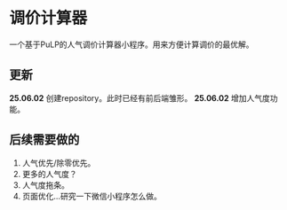 # 调价计算器
一个基于PuLP的人气调价计算器小程序。用来方便计算调价的最优解。

## 更新

**25.06.02** 创建repository。此时已经有前后端雏形。
**25.06.02** 增加人气度功能。

## 后续需要做的

1. 人气优先/除零优先。
2. 更多的人气度？
3. 人气度拖条。
4. 页面优化…研究一下微信小程序怎么做。